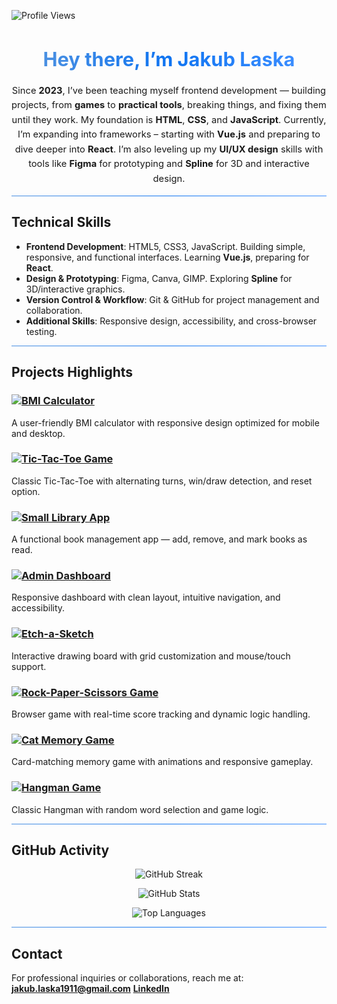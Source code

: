 ![Profile Views](https://komarev.com/ghpvc/?username=Jakub-Laska&color=0f74f1)

<h1 align="center" style="font-weight:700; font-size:2.2em;">
  <span style="background:linear-gradient(90deg,#4a90e2,#0f74f1,#3a8dff); -webkit-background-clip:text; -webkit-text-fill-color:transparent;">
    Hey there, I’m Jakub Laska
  </span>
</h1>

<p align="center" style="max-width:650px; font-size:1.05em; line-height:1.6;">
Since <b>2023</b>, I’ve been teaching myself frontend development — building projects, from <b>games</b> to <b>practical tools</b>, breaking things, and fixing them until they work.  
My foundation is <b>HTML</b>, <b>CSS</b>, and <b>JavaScript</b>. Currently, I’m expanding into frameworks – starting with <b>Vue.js</b> and preparing to dive deeper into <b>React</b>.  
I’m also leveling up my <b>UI/UX design</b> skills with tools like <b>Figma</b> for prototyping and <b>Spline</b> for 3D and interactive design.  
</p>

<hr style="border:0; height:1px; background:linear-gradient(90deg,#4a90e2,#0f74f1,#3a8dff);">

## Technical Skills

- **Frontend Development**: HTML5, CSS3, JavaScript. Building simple, responsive, and functional interfaces. Learning **Vue.js**, preparing for **React**.  
- **Design & Prototyping**: Figma, Canva, GIMP. Exploring **Spline** for 3D/interactive graphics.  
- **Version Control & Workflow**: Git & GitHub for project management and collaboration.  
- **Additional Skills**: Responsive design, accessibility, and cross-browser testing.  

<hr style="border:0; height:1px; background:linear-gradient(90deg,#4a90e2,#0f74f1,#3a8dff);">

## Projects Highlights

### [![BMI Calculator](https://img.shields.io/badge/BMI%20Calculator-%23007ACC?style=for-the-badge&logo=appveyor&logoColor=white)](https://github.com/Jakub-Laska/bmi-calculator)  
A user-friendly BMI calculator with responsive design optimized for mobile and desktop.

### [![Tic-Tac-Toe Game](https://img.shields.io/badge/Tic--Tac--Toe-%230073e6?style=for-the-badge&logo=gamepad&logoColor=white)](https://github.com/Jakub-Laska/tic-tac-toe)  
Classic Tic-Tac-Toe with alternating turns, win/draw detection, and reset option.

### [![Small Library App](https://img.shields.io/badge/Small%20Library-%23005fc1?style=for-the-badge&logo=read-the-docs&logoColor=white)](https://github.com/Jakub-Laska/small-library-app)  
A functional book management app — add, remove, and mark books as read.

### [![Admin Dashboard](https://img.shields.io/badge/Admin%20Dashboard-%230064d8?style=for-the-badge&logo=visual-studio-code&logoColor=white)](https://github.com/Jakub-Laska/Project-Admin-Dashboard)  
Responsive dashboard with clean layout, intuitive navigation, and accessibility.

### [![Etch-a-Sketch](https://img.shields.io/badge/Etch--a--Sketch-%230061c4?style=for-the-badge&logo=pencil&logoColor=white)](https://github.com/Jakub-Laska/etch-a-sketch)  
Interactive drawing board with grid customization and mouse/touch support.

### [![Rock-Paper-Scissors Game](https://img.shields.io/badge/Rock-Paper-Scissors-%230063c9?style=for-the-badge&logo=rocketchat&logoColor=white)](https://github.com/Jakub-Laska/Rock-Paper-Scissors)  
Browser game with real-time score tracking and dynamic logic handling.

### [![Cat Memory Game](https://img.shields.io/badge/Cat%20Memory%20Game-%230055ba?style=for-the-badge&logo=cat&logoColor=white)](https://github.com/Jakub-Laska/cat-game)  
Card-matching memory game with animations and responsive gameplay.

### [![Hangman Game](https://img.shields.io/badge/Hangman%20Game-%230049a8?style=for-the-badge&logo=hangouts&logoColor=white)](https://github.com/Jakub-Laska/Hangman-game)  
Classic Hangman with random word selection and game logic.

<hr style="border:0; height:1px; background:linear-gradient(90deg,#4a90e2,#0f74f1,#3a8dff);">

## GitHub Activity

<p align="center">
  <img src="https://streak-stats.demolab.com?user=Jakub-Laska&theme=gradient&hide_border=true&border_radius=10&background=00000000&ring=4a90e2&fire=0f74f1&currStreakLabel=ffffff&sideLabels=91caff" alt="GitHub Streak"/>
</p>

<p align="center">
  <img src="https://github-readme-stats.vercel.app/api?username=Jakub-Laska&show_icons=true&theme=transparent&hide_border=true&bg_color=00000000&title_color=4a90e2&text_color=ffffff&icon_color=3a8dff&count_private=true" alt="GitHub Stats"/>
</p>

<p align="center">
  <img src="https://github-readme-stats.vercel.app/api/top-langs/?username=Jakub-Laska&layout=compact&theme=transparent&hide_border=true&bg_color=00000000&title_color=0f74f1&text_color=ffffff" alt="Top Languages"/>
</p>

<hr style="border:0; height:1px; background:linear-gradient(90deg,#4a90e2,#0f74f1,#3a8dff);">

## Contact

For professional inquiries or collaborations, reach me at:  
**[jakub.laska1911@gmail.com](mailto:jakub.laska1911@gmail.com)**
**[LinkedIn](https://www.linkedin.com/in/jakub-laska02)**

